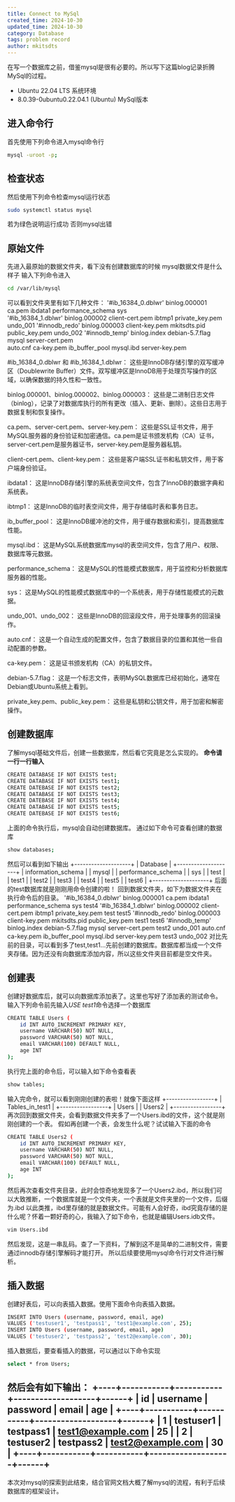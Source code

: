 ```yaml
---
title: Connect to MySql
created_time: 2024-10-30
updated_time: 2024-10-30
category: Database
tags: problem record
author: mkitsdts
---
```


在写一个数据库之前，借鉴mysql是很有必要的。所以写下这篇blog记录折腾MySql的过程。
* Ubuntu 22.04 LTS 系统环境
* 8.0.39-0ubuntu0.22.04.1 (Ubuntu) MySql版本

## 进入命令行
首先使用下列命令进入mysql命令行
```bash
mysql -uroot -p;
```

## 检查状态
然后使用下列命令检查mysql运行状态
```bash
sudo systemctl status mysql
```
若为绿色说明运行成功
否则mysql出错

## 原始文件
先进入最原始的数据文件夹，看下没有创建数据库的时候 mysql数据文件是什么样子
输入下列命令进入
```bash
cd /var/lib/mysql
```
可以看到文件夹里有如下几种文件：
'#ib_16384_0.dblwr'   binlog.000001   ca.pem            ibdata1        performance_schema   sys     
'#ib_16384_1.dblwr'   binlog.000002   client-cert.pem   ibtmp1         private_key.pem      undo_001
'#innodb_redo'        binlog.000003   client-key.pem    mkitsdts.pid   public_key.pem       undo_002
'#innodb_temp'        binlog.index    debian-5.7.flag   mysql          server-cert.pem      
 auto.cnf             ca-key.pem      ib_buffer_pool    mysql.ibd      server-key.pem          

#ib_16384_0.dblwr 和 #ib_16384_1.dblwr：
这些是InnoDB存储引擎的双写缓冲区（Doublewrite Buffer）文件。双写缓冲区是InnoDB用于处理页写操作的区域，以确保数据的持久性和一致性。

binlog.000001、binlog.000002、binlog.000003：
这些是二进制日志文件（binlog），记录了对数据库执行的所有更改（插入、更新、删除）。这些日志用于数据复制和恢复操作。

ca.pem、server-cert.pem、server-key.pem：
这些是SSL证书文件，用于MySQL服务器的身份验证和加密通信。ca.pem是证书颁发机构（CA）证书，server-cert.pem是服务器证书，server-key.pem是服务器私钥。

client-cert.pem、client-key.pem：
这些是客户端SSL证书和私钥文件，用于客户端身份验证。

ibdata1：
这是InnoDB存储引擎的系统表空间文件，包含了InnoDB的数据字典和系统表。

ibtmp1：
这是InnoDB的临时表空间文件，用于存储临时表和事务日志。

ib_buffer_pool：
这是InnoDB缓冲池的文件，用于缓存数据和索引，提高数据库性能。

mysql.ibd：
这是MySQL系统数据库mysql的表空间文件，包含了用户、权限、数据库等元数据。

performance_schema：
这是MySQL的性能模式数据库，用于监控和分析数据库服务器的性能。

sys：
这是MySQL的性能模式数据库中的一个系统表，用于存储性能模式的元数据。

undo_001、undo_002：
这些是InnoDB的回滚段文件，用于处理事务的回滚操作。

auto.cnf：
这是一个自动生成的配置文件，包含了数据目录的位置和其他一些自动配置的参数。

ca-key.pem：
这是证书颁发机构（CA）的私钥文件。

debian-5.7.flag：
这是一个标志文件，表明MySQL数据库已经初始化，通常在Debian或Ubuntu系统上看到。

private_key.pem、public_key.pem：
这些是私钥和公钥文件，用于加密和解密操作。

## 创建数据库
了解mysql基础文件后，创建一些数据库，然后看它究竟是怎么实现的。
**命令请一行一行输入**
```bash
CREATE DATABASE IF NOT EXISTS test;
CREATE DATABASE IF NOT EXISTS test1;
CREATE DATEBASE IF NOT EXISTS test2;
CREATE DATABASE IF NOT EXISTS test3;
CREATE DATEBASE IF NOT EXISTS test4;
CREATE DATABASE IF NOT EXISTS test5;
CREATE DATEBASE IF NOT EXISTS test6;
```
上面的命令执行后，mysql会自动创建数据库。
通过如下命令可查看创建的数据库
```bash
show databases;
```
然后可以看到如下输出
+--------------------+
| Database           |
+--------------------+
| information_schema |
| mysql              |
| performance_schema |
| sys                |
| test               |
| test1              |
| test2              |
| test3              |
| test4              |
| test5              |
| test6              |
+--------------------+
后面的test数据库就是刚刚用命令创建的啦！
回到数据文件夹，如下为数据文件夹在执行命令后的目录。
'#ib_16384_0.dblwr'   binlog.000001   ca.pem            ibdata1        performance_schema   sys     test4
'#ib_16384_1.dblwr'   binlog.000002   client-cert.pem   ibtmp1         private_key.pem      test    test5
'#innodb_redo'        binlog.000003   client-key.pem    mkitsdts.pid   public_key.pem       test1   test6
'#innodb_temp'        binlog.index    debian-5.7.flag   mysql          server-cert.pem      test2   undo_001
 auto.cnf             ca-key.pem      ib_buffer_pool    mysql.ibd      server-key.pem       test3   undo_002
 对比先前的目录，可以看到多了test,test1...先前创建的数据库。数据库都当成一个文件夹存储。因为还没有向数据库添加内容，所以这些文件夹目前都是空文件夹。
 
 ## 创建表
创建好数据库后，就可以向数据库添加表了。这里也写好了添加表的测试命令。
输入下列命令前先输入*USE test1*命令选择一个数据库
```bash
CREATE TABLE Users (
    id INT AUTO_INCREMENT PRIMARY KEY,
    username VARCHAR(50) NOT NULL,
    password VARCHAR(50) NOT NULL,
    email VARCHAR(100) DEFAULT NULL,
    age INT
);
```
执行完上面的命令后，可以输入如下命令查看表
```bash
show tables;
```
输入完命令，就可以看到刚刚创建的表啦！就像下面这样
+-----------------+
| Tables_in_test1 |
+-----------------+
| Users           |
| Users2          |
+-----------------+
再次回到数据文件夹，会看到数据文件夹多了一个Users.ibd的文件，这个就是刚刚创建的一个表。
假如再创建一个表，会发生什么呢？试试输入下面的命令
```bash
CREATE TABLE Users2 (
    id INT AUTO_INCREMENT PRIMARY KEY,
    username VARCHAR(50) NOT NULL,
    password VARCHAR(50) NOT NULL,
    email VARCHAR(100) DEFAULT NULL,
    age INT
);
```
然后再次查看文件夹目录，此时会惊奇地发现多了一个Users2.ibd，所以我们可以大致推断，一个数据库就是一个文件夹，一个表就是文件夹里的一个文件，后缀为.ibd
以此类推，ibd里存储的就是数据文件。可能有人会好奇，ibd究竟存储的是什么呢？怀着一颗好奇的心，我输入了如下命令，也就是编辑Users.idb文件。
```bash
vim Users.ibd
```
然后发现，这是一串乱码。查了一下资料，了解到这不是简单的二进制文件，需要通过innodb存储引擎解码才能打开。
所以后续要使用mysql命令行对文件进行解析。

## 插入数据
创建好表后，可以向表插入数据。使用下面命令向表插入数据。
```bash
INSERT INTO Users (username, password, email, age)
VALUES ('testuser1', 'testpass1', 'test1@example.com', 25);
INSERT INTO Users (username, password, email, age)
VALUES ('testuser2', 'testpass2', 'test2@example.com', 30);
```
插入数据后，要查看插入的数据，可以通过以下命令实现
```bash
select * from Users;
```
然后会有如下输出：
+----+-----------+-----------+-------------------+------+
| id | username  | password  | email             | age  |
+----+-----------+-----------+-------------------+------+
|  1 | testuser1 | testpass1 | test1@example.com |   25 |
|  2 | testuser2 | testpass2 | test2@example.com |   30 |
+----+-----------+-----------+-------------------+------+
-----------------------
本次对mysql的探索到此结束，结合官网文档大概了解mysql的流程，有利于后续数据库的框架设计。